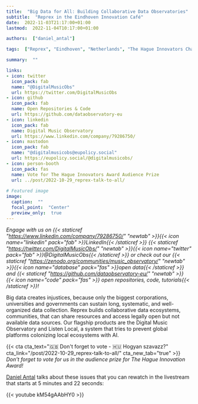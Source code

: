 ```yaml
---
title:  "Big Data for All: Building Collaborative Data Observatories"
subtitle:  "Reprex in the Eindhoven Innovation Café"
date:  2022-11-03T21:17:00+01:00
lastmod:  2022-11-04T10:17:00+01:00

authors:  ["daniel_antal"]

tags:  ["Reprex", "Eindhoven", "Netherlands", "The Hague Innovators Challenge 2022", "ImpactCity", "Digital Music Observatory"]

summary:  ""

links:
- icon: twitter
  icon_pack: fab
  name: "@DigitalMusicObs"
  url: https://twitter.com/DigitalMusicObs
- icon: github
  icon_pack: fab
  name: Open Repositories & Code
  url: https://github.com/dataobservatory-eu
- icon: linkedin
  icon_pack: fab
  name: Digital Music Observatory
  url: https://www.linkedin.com/company/79286750/
- icon: mastodon
  icon_pack: fab
  name: "@digitalmusicobs@eupolicy.social"
  url: https://eupolicy.social/@digitalmusicobs/
- icon: person-booth
  icon_pack: fas
  name: Vote for The Hague Innovators Award Audience Prize
  url: ../post/2022-10-29_reprex-talk-to-all/
  
# Featured image
image: 
  caption:  ""
  focal_point:  "Center"
  preview_only:  true
---
```

_Engage with us on {{< staticref "https://www.linkedin.com/company/79286750/" "newtab" >}}{{< icon name="linkedin" pack="fab" >}}LinkedIn{{< /staticref >}} {{< staticref "https://twitter.com/DigitalMusicObs/" "newtab" >}}{{< icon name="twitter" pack="fab" >}}@DigitalMusicObs{{< /staticref >}} or check out our {{< staticref "https://zenodo.org/communities/music_observatory/" "newtab" >}}{{< icon name="database" pack="fas" >}}open data{{< /staticref >}} and {{< staticref "https://github.com/dataobservatory-eu/" "newtab" >}} {{< icon name="code" pack="fas" >}} open repositories, code, tutorials{{< /staticref >}}!_

Big data creates injustices, because only the biggest corporations, universities and governments can sustain long, systematic, and well-organized data collection. Reprex builds collaborative data ecosystems, communities, that can share resources and access legally open but not available data sources. Our flagship products are the Digital Music Observatory and Listen Local, a system that tries to prevent global platforms colonizing local ecosystems with AI.

{{< cta cta_text="🇬🇧  Don't forget to vote - 🇭🇺 Hogyan szavazz?" cta_link="/post/2022-10-29_reprex-talk-to-all/" cta_new_tab="true" >}} 
_Don't forget to vote for us in the audience prize for The Hague Innovation Award!_

[Daniel Antal](/authors/daniel_antal) talks about these issues that you can rewatch in the livestream that starts at 5 minutes and 22 seconds:


{{< youtube kM54gAAbHY0 >}}


